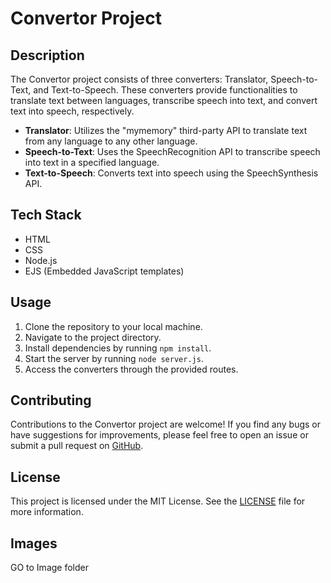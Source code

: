 # Convertor Project

## Description
The Convertor project consists of three converters: Translator, Speech-to-Text, and Text-to-Speech. These converters provide functionalities to translate text between languages, transcribe speech into text, and convert text into speech, respectively.

- **Translator**: Utilizes the "mymemory" third-party API to translate text from any language to any other language.
- **Speech-to-Text**: Uses the SpeechRecognition API to transcribe speech into text in a specified language.
- **Text-to-Speech**: Converts text into speech using the SpeechSynthesis API.

## Tech Stack
- HTML
- CSS
- Node.js
- EJS (Embedded JavaScript templates)

## Usage
1. Clone the repository to your local machine.
2. Navigate to the project directory.
3. Install dependencies by running `npm install`.
4. Start the server by running `node server.js`.
5. Access the converters through the provided routes.

## Contributing
Contributions to the Convertor project are welcome! If you find any bugs or have suggestions for improvements, please feel free to open an issue or submit a pull request on [GitHub](https://github.com/yourusername/convertor-project).

## License
This project is licensed under the MIT License. See the [LICENSE](LICENSE) file for more information.

## Images
GO to Image folder 

